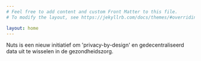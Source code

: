 ```yaml
---
# Feel free to add content and custom Front Matter to this file.
# To modify the layout, see https://jekyllrb.com/docs/themes/#overriding-theme-defaults

layout: home
---
```


Nuts is een nieuw initiatief om 'privacy-by-design' en gedecentraliseerd
data uit te wisselen in de gezondheidszorg.
